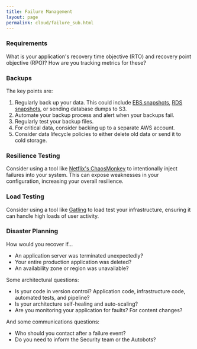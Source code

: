 ```yaml
---
title: Failure Management
layout: page
permalink: cloud/failure_sub.html
---
```


### Requirements

What is your application's recovery time objective (RTO) and recovery point objective (RPO)? How are you tracking metrics for these?

### Backups

The key points are:

1. Regularly back up your data. This could include [EBS snapshots](https://docs.aws.amazon.com/AWSEC2/latest/UserGuide/EBSSnapshots.html), [RDS snapshots](https://docs.aws.amazon.com/AmazonRDS/latest/UserGuide/USER_CreateSnapshot.html), or sending database dumps to S3.
1. Automate your backup process and alert when your backups fail.
1. Regularly test your backup files.
1. For critical data, consider backing up to a separate AWS account.
1. Consider data lifecycle policies to either delete old data or send it to cold storage.

### Resilience Testing

Consider using a tool like [Netflix's ChaosMonkey](https://github.com/Netflix/chaosmonkey) to intentionally inject failures into your system. This can expose weaknesses in your configuration, increasing your overall resilience.

### Load Testing

Consider using a tool like [Gatling](https://github.com/electronicarts/gatling-aws-maven-plugin) to load test your infrastructure, ensuring it can handle high loads of user activity.

### Disaster Planning

How would you recover if...

* An application server was terminated unexpectedly?
* Your entire production application was deleted?
* An availability zone or region was unavailable?

Some architectural questions:

* Is your code in version control? Application code, infrastructure code, automated tests, and pipeline?
* Is your architecture self-healing and auto-scaling?
* Are you monitoring your application for faults? For content changes?

And some communications questions:

* Who should you contact after a failure event?
* Do you need to inform the Security team or the Autobots?

